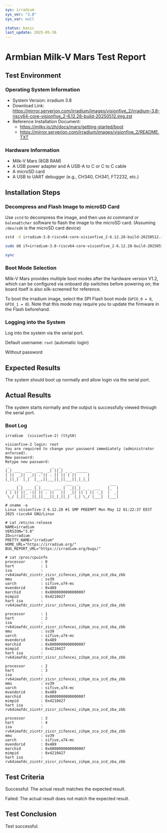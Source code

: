 ```yaml
---
sys: irradium
sys_ver: "3.8"
sys_var: null

status: basic
last_update: 2025-05-30
---
```


# Armbian Milk-V Mars Test Report

## Test Environment

### Operating System Information

- System Version: irradium 3.8
- Download Link: <https://mirror.serverion.com/irradium/images/visionfive_2/irradium-3.8-riscv64-core-visionfive_2-6.12.28-build-20250512.img.zst>
- Reference Installation Document:
  - <https://milkv.io/zh/docs/mars/getting-started/boot>
  - <https://mirror.serverion.com/irradium/images/visionfive_2/README.TXT>

### Hardware Information

- Milk-V Mars (8GB RAM)
- A USB power adapter and A USB-A to C or C to C cable
- A microSD card
- A USB to UART debugger (e.g., CH340, CH341, FT2232, etc.)

## Installation Steps

### Decompress and Flash Image to microSD Card

Use `zstd` to decompress the image,  and then use `dd` command or `balenaEtcher` software to flash the image to the microSD card. (Assuming `/dev/sdX` is the microSD card device)

```bash
zstd -d irradium-3.8-riscv64-core-visionfive_2-6.12.28-build-20250512.img.zst

sudo dd if=irradium-3.8-riscv64-core-visionfive_2-6.12.28-build-20250512.img of=/dev/sdX bs=1M status=progress

sync
```

### Boot Mode Selection

Milk-V Mars provides multiple boot modes after the hardware version V1.2, which can be configured via onboard dip switches before powering on; the board itself is also silk-screened for reference.

To boot the irradium image, select the SPI Flash boot mode (`GPIO_0 = 0`, `GPIO_1 = 0`). Note that this mode may require you to update the firmware in the Flash beforehand.

### Logging into the System

Log into the system via the serial port.

Default username: `root` (automatic login)

Without password

## Expected Results

The system should boot up normally and allow login via the serial port.

## Actual Results

The system starts normally and the output is successfully viewed through the serial port.

### Boot Log

```log
irradium  (visionfive-2) (ttyS0)

visionfive-2 login: root
You are required to change your password immediately (administrator enforced).
New password:
Retype new password:
 _                   _  _
|_| ___  ___  ___  _| ||_| _ _  _____
| ||  _||  _|| .'|| . || || | ||     |
|_||_|  |_|  |__,||___||_||___||_|_|_|
      _       _            ___  _              ___
 _ _ |_| ___ |_| ___  ___ |  _||_| _ _  ___   |_  |
| | || ||_ -|| || . ||   ||  _|| || | || -_|  |  _|
 \_/ |_||___||_||___||_|_||_|  |_| \_/ |___|  |___|

# uname -a
Linux visionfive-2 6.12.28 #1 SMP PREEMPT Mon May 12 01:22:37 EEST 2025 riscv64 GNU/Linux

# cat /etc/os-release
NAME=irradium
VERSION="3.8"
ID=irradium
PRETTY_NAME="irradium"
HOME_URL="https://irradium.org/"
BUG_REPORT_URL="https://irradium.org/bugs/"

# cat /proc/cpuinfo
processor       : 0
hart            : 1
isa             : rv64imafdc_zicntr_zicsr_zifencei_zihpm_zca_zcd_zba_zbb
mmu             : sv39
uarch           : sifive,u74-mc
mvendorid       : 0x489
marchid         : 0x8000000000000007
mimpid          : 0x4210427
hart isa        : rv64imafdc_zicntr_zicsr_zifencei_zihpm_zca_zcd_zba_zbb

processor       : 1
hart            : 2
isa             : rv64imafdc_zicntr_zicsr_zifencei_zihpm_zca_zcd_zba_zbb
mmu             : sv39
uarch           : sifive,u74-mc
mvendorid       : 0x489
marchid         : 0x8000000000000007
mimpid          : 0x4210427
hart isa        : rv64imafdc_zicntr_zicsr_zifencei_zihpm_zca_zcd_zba_zbb

processor       : 2
hart            : 3
isa             : rv64imafdc_zicntr_zicsr_zifencei_zihpm_zca_zcd_zba_zbb
mmu             : sv39
uarch           : sifive,u74-mc
mvendorid       : 0x489
marchid         : 0x8000000000000007
mimpid          : 0x4210427
hart isa        : rv64imafdc_zicntr_zicsr_zifencei_zihpm_zca_zcd_zba_zbb

processor       : 3
hart            : 4
isa             : rv64imafdc_zicntr_zicsr_zifencei_zihpm_zca_zcd_zba_zbb
mmu             : sv39
uarch           : sifive,u74-mc
mvendorid       : 0x489
marchid         : 0x8000000000000007
mimpid          : 0x4210427
hart isa        : rv64imafdc_zicntr_zicsr_zifencei_zihpm_zca_zcd_zba_zbb
```

## Test Criteria

Successful: The actual result matches the expected result.

Failed: The actual result does not match the expected result.

## Test Conclusion

Test successful.

